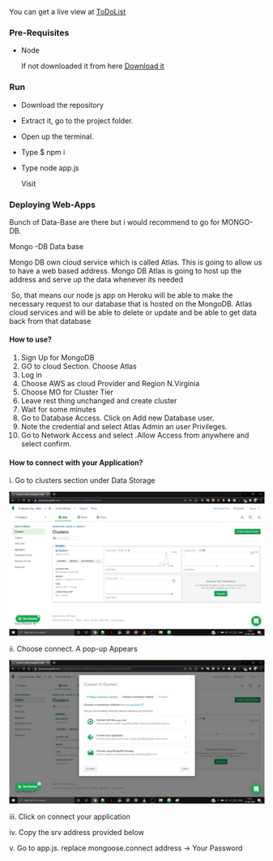 You can get a live view at [ToDoList](https://todolistschool.herokuapp.com/)

### Pre-Requisites

- Node

  If not downloaded it from here [Download it](https://nodejs.org/en/download/)

### Run

- Download the repository

- Extract it, go to the project folder.

- Open up the terminal.

- Type $ npm i   

- Type node app.js

  Visit  [](http://localhost:3000/)
  

  

### Deploying Web-Apps

Bunch of Data-Base are there but i would recommend to go for MONGO-DB.

Mongo -DB Data base 

Mongo DB own cloud service which is called Atlas. This is going to allow us to have a web based address. Mongo DB Atlas is going to host up the address and serve up the data whenever its needed

​    So, that means our node js app on Heroku will be able to make the necessary request to our database that is hosted on the MongoDB. Atlas cloud services and will be able to delete or update and be able to get data back from that database

#### How to use?

1. Sign Up for MongoDB
2. GO to cloud Section. Choose Atlas 
3. Log in
4. Choose AWS as cloud Provider and Region N.Virginia
5. Choose MO for Cluster Tier
6. Leave rest thing unchanged and create cluster
7. Wait for some minutes
8. Go to Database Access. Click on Add new Database user.
9. Note the credential and select Atlas Admin an user Privileges.
10. Go to Network Access and select .Allow Access from anywhere and select confirm.

 

#### How to connect with your Application?

i. Go to clusters section under Data Storage

![connect](connect.png)

ii. Choose connect. A pop-up Appears

   ![popup](popup.png)

iii. Click on connect your application

iv. Copy the srv address provided below

v. Go to app.js. replace mongoose.connect address <password> -> Your Password
